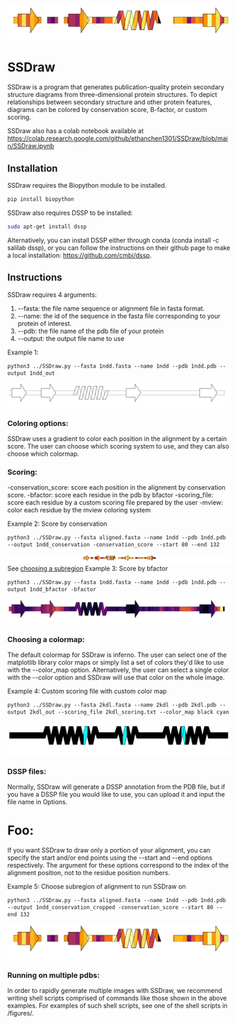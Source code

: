 ![header](imgs/1ndd_conservation_cropped.png)
# SSDraw
SSDraw is a program that generates publication-quality protein secondary structure diagrams from three-dimensional protein structures. To depict relationships between secondary structure and other protein features, diagrams can be colored by conservation score, B-factor, or custom scoring.

SSDraw also has a colab notebook available at https://colab.research.google.com/github/ethanchen1301/SSDraw/blob/main/SSDraw.ipynb
## Installation

SSDraw requires the Biopython module to be installed.

```bash
pip install biopython
```

SSDraw also requires DSSP to be installed:

```bash
sudo apt-get install dssp
```

Alternatively, you can install DSSP either through conda (conda install -c salilab dssp), or you can follow the instructions on their github page to make a local installation: 
https://github.com/cmbi/dssp.

## Instructions
SSDraw requires 4 arguments:
1. --fasta: the file name sequence or alignment file in fasta format.
2. --name: the id of the sequence in the fasta file corresponding to your protein of interest.
3. --pdb: the file name of the pdb file of your protein
4. --output: the output file name to use


Example 1:
```
python3 ../SSDraw.py --fasta 1ndd.fasta --name 1ndd --pdb 1ndd.pdb --output 1ndd_out
```
![Example 1](imgs/1ndd_out.png)

### Coloring options:
SSDraw uses a gradient to color each position in the alignment by a certain score. The user can choose which scoring system to use, and they can also choose which colormap.

### Scoring: 
-conservation_score: score each position in the alignment by conservation score.
-bfactor: score each residue in the pdb by bfactor
-scoring_file: score each residue by a custom scoring file prepared by the user
-mview: color each residue by the mview coloring system

Example 2: Score by conservation
```
python3 ../SSDraw.py --fasta aligned.fasta --name 1ndd --pdb 1ndd.pdb --output 1ndd_conservation -conservation_score --start 80 --end 132
```
![Example 2](imgs/1ndd_conservation.png)
See [choosing a subregion](#Foo)
Example 3: Score by bfactor
```
python3 ../SSDraw.py --fasta 1ndd.fasta --name 1ndd --pdb 1ndd.pdb --output 1ndd_bfactor -bfactor
```
![Example 3](imgs/1ndd_bfactor.png)
### Choosing a colormap:
The default colormap for SSDraw is inferno. The user can select one of the matplotlib library color maps or simply list a set of colors they'd like to use with the --color_map option. Alternatively, the user can select a single color with the --color option and SSDraw will use that color on the whole image.

Example 4: Custom scoring file with custom color map
```
python3 ../SSDraw.py --fasta 2kdl.fasta --name 2kdl --pdb 2kdl.pdb --output 2kdl_out --scoring_file 2kdl_scoring.txt --color_map black cyan  
```
![Example 4](imgs/2kdl_out.png)
### DSSP files:
Normally, SSDraw will generate a DSSP annotation from the PDB file, but if you have a DSSP file you would like to use, you can upload it and input the file name in Options.

# Foo:
If you want SSDraw to draw only a portion of your alignment, you can specify the start and/or end points using the --start and --end options respectively. The argument for these options correspond to the index of the alignment position, not to the residue position numbers.

Example 5: Choose subregion of alignment to run SSDraw on
```
python3 ../SSDraw.py --fasta aligned.fasta --name 1ndd --pdb 1ndd.pdb --output 1ndd_conservation_cropped -conservation_score --start 80 --end 132
```
![Example 5](imgs/1ndd_conservation_cropped.png)

### Running on multiple pdbs:
In order to rapidly generate multiple images with SSDraw, we recommend writing shell scripts comprised of commands like those shown in the above examples. For examples of such shell scripts, see one of the shell scripts in /figures/.
